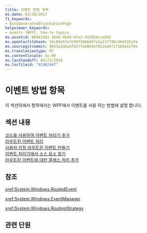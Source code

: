 ```yaml
---
title: 이벤트 방법 항목
ms.date: 03/30/2017
f1_keywords:
- AutoGeneratedOrientationPage
helpviewer_keywords:
- events [WPF], how-to topics
ms.assetid: 00463181-36eb-4be0-bfa2-452854cce642
ms.openlocfilehash: 54c69e57efb99f5008d5fa5a21f748cd8e535afe
ms.sourcegitcommit: 9b552addadfb57fab0b9e7852ed4f1f1b8a42f8e
ms.translationtype: MT
ms.contentlocale: ko-KR
ms.lasthandoff: 04/23/2019
ms.locfileid: "61962447"
---
```

# <a name="events-how-to-topics"></a>이벤트 방법 항목
이 섹션의에서 항목에서는 WPF에서 이벤트를 사용 하는 방법에 설명 합니다.  
  
## <a name="in-this-section"></a>섹션 내용  
 [코드를 사용하여 이벤트 처리기 추가](how-to-add-an-event-handler-using-code.md)  
 [라우트된 이벤트 처리](how-to-handle-a-routed-event.md)  
 [사용자 지정 라우트된 이벤트 만들기](how-to-create-a-custom-routed-event.md)  
 [이벤트 처리기에서 소스 요소 찾기](how-to-find-the-source-element-in-an-event-handler.md)  
 [라우트된 이벤트에 대한 클래스 처리 추가](how-to-add-class-handling-for-a-routed-event.md)  
  
## <a name="reference"></a>참조  
 <xref:System.Windows.RoutedEvent>  
  
 <xref:System.Windows.EventManager>  
  
 <xref:System.Windows.RoutingStrategy>  
  
## <a name="related-sections"></a>관련 단원
